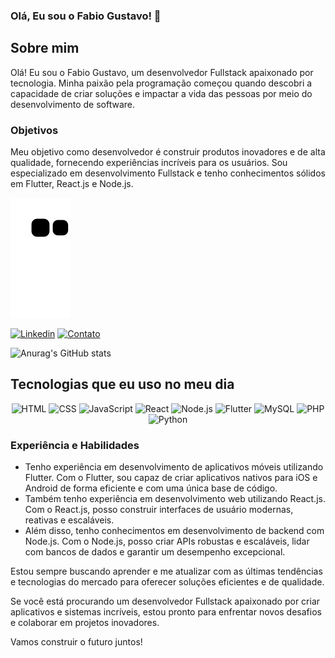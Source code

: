 ### Olá, Eu sou o Fabio Gustavo! 👋

## Sobre mim

Olá! Eu sou o Fabio Gustavo, um desenvolvedor Fullstack apaixonado por tecnologia. Minha paixão pela programação começou quando descobri a capacidade de criar soluções e impactar a vida das pessoas por meio do desenvolvimento de software.

### Objetivos

Meu objetivo como desenvolvedor é construir produtos inovadores e de alta qualidade, fornecendo experiências incríveis para os usuários. Sou especializado em desenvolvimento Fullstack e tenho conhecimentos sólidos em Flutter, React.js e Node.js.

![snake gif](https://github.com/Fabio-GST/Fabio-GST/blob/output/github-contribution-grid-snake.svg)

[![Linkedin](https://img.shields.io/badge/LinkedIn-0077B5?style=for-the-badge&logo=linkedin&logoColor=white)](https://www.linkedin.com/in/seu_perfil) [![Contato](https://img.shields.io/badge/WhatsApp-25D366?style=for-the-badge&logo=whatsapp&logoColor=white)](https://wa.me/seu_numero)

![Anurag's GitHub stats](https://github-readme-stats.vercel.app/api?username=Fabio-GST&show_icons=true&theme=radical)

## Tecnologias que eu uso no meu dia

<p align="center">
  <img src="https://img.shields.io/badge/HTML-239120?style=for-the-badge&logo=html5&logoColor=white" alt="HTML">
  <img src="https://img.shields.io/badge/CSS-239120?style=for-the-badge&logo=css3&logoColor=white" alt="CSS">
  <img src="https://img.shields.io/badge/JavaScript-F7DF1E?style=for-the-badge&logo=javascript&logoColor=black" alt="JavaScript">
  <img src="https://img.shields.io/badge/React-61DAFB?style=for-the-badge&logo=react&logoColor=black" alt="React">
  <img src="https://img.shields.io/badge/Node.js-339933?style=for-the-badge&logo=node.js&logoColor=white" alt="Node.js">
  <img src="https://img.shields.io/badge/Flutter-02569B?style=for-the-badge&logo=flutter&logoColor=white" alt="Flutter">
  <img src="https://img.shields.io/badge/MySQL-4479A1?style=for-the-badge&logo=mysql&logoColor=white" alt="MySQL">
  <img src="https://img.shields.io/badge/PHP-777BB4?style=for-the-badge&logo=php&logoColor=white" alt="PHP">
  <img src="https://img.shields.io/badge/Python-3776AB?style=for-the-badge&logo=python&logoColor=white" alt="Python">
</p>

### Experiência e Habilidades

- Tenho experiência em desenvolvimento de aplicativos móveis utilizando Flutter. Com o Flutter, sou capaz de criar aplicativos nativos para iOS e Android de forma eficiente e com uma única base de código.
- Também tenho experiência em desenvolvimento web utilizando React.js. Com o React.js, posso construir interfaces de usuário modernas, reativas e escaláveis.
- Além disso, tenho conhecimentos em desenvolvimento de backend com Node.js. Com o Node.js, posso criar APIs robustas e escaláveis, lidar com bancos de dados e garantir um desempenho excepcional.

Estou sempre buscando aprender e me atualizar com as últimas tendências e tecnologias do mercado para oferecer soluções eficientes e de qualidade.

Se você está procurando um desenvolvedor Fullstack apaixonado por criar aplicativos e sistemas incríveis, estou pronto para enfrentar novos desafios e colaborar em projetos inovadores.

Vamos construir o futuro juntos!





